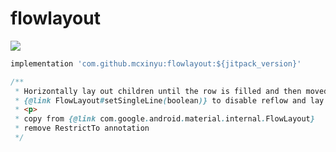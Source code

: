 # flowlayout

[![](https://jitpack.io/v/mcxinyu/flowlayout.svg)](https://jitpack.io/#mcxinyu/flowlayout)

```gradle
implementation 'com.github.mcxinyu:flowlayout:${jitpack_version}'
```

```java
/**
 * Horizontally lay out children until the row is filled and then moved to the next line. Call
 * {@link FlowLayout#setSingleLine(boolean)} to disable reflow and lay all children out in one line.
 * <p>
 * copy from {@link com.google.android.material.internal.FlowLayout}
 * remove RestrictTo annotation
 */
```

